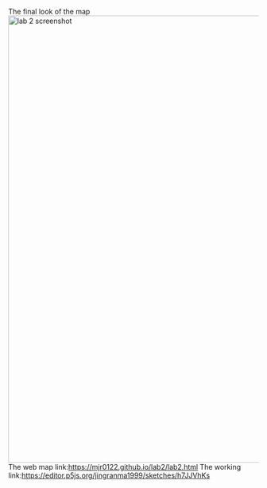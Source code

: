 The final look of the map
<img width="900" alt="lab 2 screenshot" src="https://user-images.githubusercontent.com/59896936/76233762-f0962c00-61e5-11ea-8cfb-298aa01e17f6.png">
The web map link:https://mjr0122.github.io/lab2/lab2.html
The working link:https://editor.p5js.org/jingranma1999/sketches/h7JJVhKs

